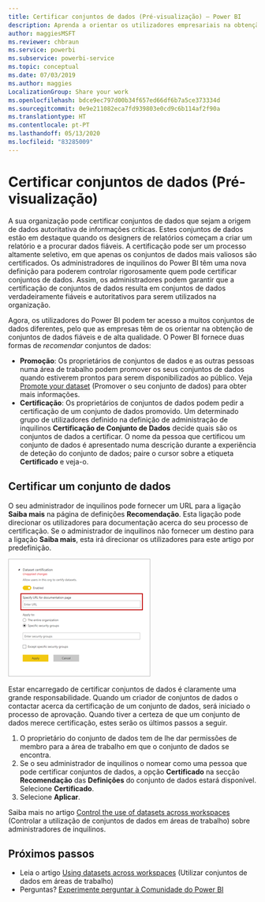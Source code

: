 ```yaml
---
title: Certificar conjuntos de dados (Pré-visualização) – Power BI
description: Aprenda a orientar os utilizadores empresariais na obtenção de conjuntos de dados fiáveis e de alta qualidade.
author: maggiesMSFT
ms.reviewer: chbraun
ms.service: powerbi
ms.subservice: powerbi-service
ms.topic: conceptual
ms.date: 07/03/2019
ms.author: maggies
LocalizationGroup: Share your work
ms.openlocfilehash: bdce9ec797d00b34f657ed66df6b7a5ce373334d
ms.sourcegitcommit: 0e9e211082eca7fd939803e0cd9c6b114af2f90a
ms.translationtype: HT
ms.contentlocale: pt-PT
ms.lasthandoff: 05/13/2020
ms.locfileid: "83285009"
---
```

# <a name="certify-datasets-preview"></a>Certificar conjuntos de dados (Pré-visualização)

A sua organização pode certificar conjuntos de dados que sejam a origem de dados autoritativa de informações críticas. Estes conjuntos de dados estão em destaque quando os designers de relatórios começam a criar um relatório e a procurar dados fiáveis. A certificação pode ser um processo altamente seletivo, em que apenas os conjuntos de dados mais valiosos são certificados. Os administradores de inquilinos do Power BI têm uma nova definição para poderem controlar rigorosamente quem pode certificar conjuntos de dados. Assim, os administradores podem garantir que a certificação de conjuntos de dados resulta em conjuntos de dados verdadeiramente fiáveis e autoritativos para serem utilizados na organização.

Agora, os utilizadores do Power BI podem ter acesso a muitos conjuntos de dados diferentes, pelo que as empresas têm de os orientar na obtenção de conjuntos de dados fiáveis e de alta qualidade. O Power BI fornece duas formas de *recomendar* conjuntos de dados:

- **Promoção**: Os proprietários de conjuntos de dados e as outras pessoas numa área de trabalho podem promover os seus conjuntos de dados quando estiverem prontos para serem disponibilizados ao público. Veja [Promote your dataset](service-datasets-promote.md) (Promover o seu conjunto de dados) para obter mais informações. 
- **Certificação**: Os proprietários de conjuntos de dados podem pedir a certificação de um conjunto de dados promovido. Um determinado grupo de utilizadores definido na definição de administração de inquilinos **Certificação de Conjunto de Dados** decide quais são os conjuntos de dados a certificar. O nome da pessoa que certificou um conjunto de dados é apresentado numa descrição durante a experiência de deteção do conjunto de dados; paire o cursor sobre a etiqueta **Certificado** e veja-o.

## <a name="certify-a-dataset"></a>Certificar um conjunto de dados

O seu administrador de inquilinos pode fornecer um URL para a ligação **Saiba mais** na página de definições **Recomendação**.  Esta ligação pode direcionar os utilizadores para documentação acerca do seu processo de certificação. Se o administrador de inquilinos não fornecer um destino para a ligação **Saiba mais**, esta irá direcionar os utilizadores para este artigo por predefinição.

![Ligação Saiba mais da certificação de conjuntos de dados](media/service-datasets-certify-promote/power-bi-dataset-learn-more-certification.png)

Estar encarregado de certificar conjuntos de dados é claramente uma grande responsabilidade. Quando um criador de conjuntos de dados o contactar acerca da certificação de um conjunto de dados, será iniciado o processo de aprovação. Quando tiver a certeza de que um conjunto de dados merece certificação, estes serão os últimos passos a seguir.

1. O proprietário do conjunto de dados tem de lhe dar permissões de membro para a área de trabalho em que o conjunto de dados se encontra.
1. Se o seu administrador de inquilinos o nomear como uma pessoa que pode certificar conjuntos de dados, a opção **Certificado** na secção **Recomendação** das **Definições** do conjunto de dados estará disponível. Selecione **Certificado**.
1. Selecione **Aplicar**.

Saiba mais no artigo [Control the use of datasets across workspaces](service-datasets-admin-across-workspaces.md) (Controlar a utilização de conjuntos de dados em áreas de trabalho) sobre administradores de inquilinos.

## <a name="next-steps"></a>Próximos passos

* Leia o artigo [Using datasets across workspaces](service-datasets-across-workspaces.md) (Utilizar conjuntos de dados em áreas de trabalho)
* Perguntas? [Experimente perguntar à Comunidade do Power BI](https://community.powerbi.com/)
